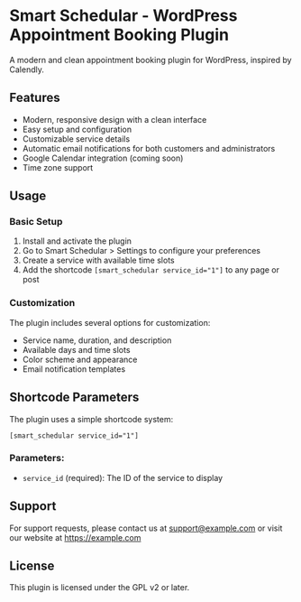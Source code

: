 # Smart Schedular - WordPress Appointment Booking Plugin

A modern and clean appointment booking plugin for WordPress, inspired by Calendly.

## Features

- Modern, responsive design with a clean interface
- Easy setup and configuration
- Customizable service details
- Automatic email notifications for both customers and administrators
- Google Calendar integration (coming soon)
- Time zone support

## Usage

### Basic Setup

1. Install and activate the plugin
2. Go to Smart Schedular > Settings to configure your preferences
3. Create a service with available time slots
4. Add the shortcode `[smart_schedular service_id="1"]` to any page or post

### Customization

The plugin includes several options for customization:

- Service name, duration, and description
- Available days and time slots
- Color scheme and appearance
- Email notification templates

## Shortcode Parameters

The plugin uses a simple shortcode system:

```
[smart_schedular service_id="1"]
```

### Parameters:

- `service_id` (required): The ID of the service to display

## Support

For support requests, please contact us at support@example.com or visit our website at https://example.com

## License

This plugin is licensed under the GPL v2 or later. 